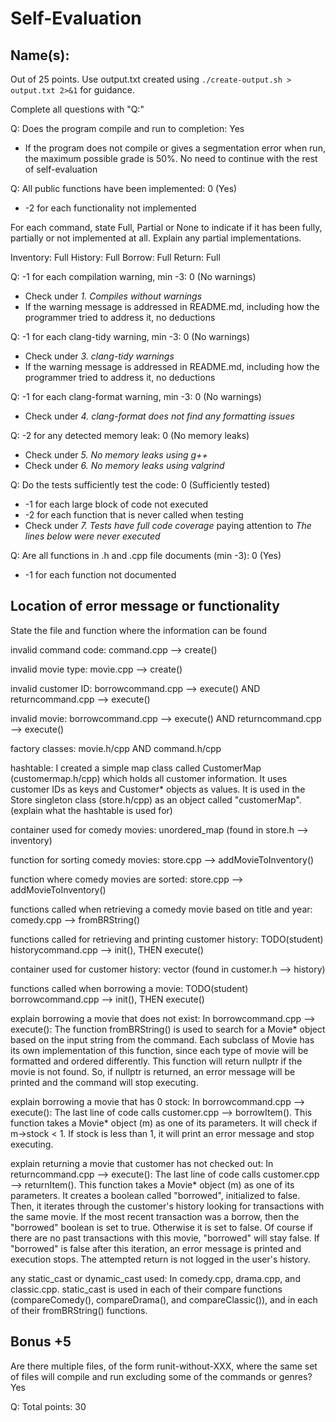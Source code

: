 # Self-Evaluation

## Name(s): 

Out of 25 points. Use output.txt created using 
`./create-output.sh > output.txt 2>&1` for guidance.

Complete all questions with "Q:"

Q: Does the program compile and run to completion: Yes

- If the program does not compile or gives a segmentation error when run, 
the maximum possible grade is 50%. No need to continue with the rest of self-evaluation

Q: All public functions have been implemented: 0 (Yes)

- -2 for each functionality not implemented

For each command, state Full, Partial or None to indicate 
if it has been fully, partially or not implemented at all.
Explain any partial implementations.

Inventory: Full
History: Full
Borrow: Full
Return: Full


Q: -1 for each compilation warning, min -3: 0 (No warnings)

- Check under *1. Compiles without warnings*
- If the warning message is addressed in README.md, including how the programmer tried to address it, no deductions

Q: -1 for each clang-tidy warning, min -3: 0 (No warnings)

- Check under *3. clang-tidy warnings*
- If the warning message is addressed in README.md, including how the programmer tried to address it, no deductions

Q: -1 for each clang-format warning, min -3: 0 (No warnings)

- Check under *4. clang-format does not find any formatting issues*


Q: -2 for any detected memory leak: 0 (No memory leaks)

- Check under *5. No memory leaks using g++*
- Check under *6. No memory leaks using valgrind*

Q: Do the tests sufficiently test the code: 0 (Sufficiently tested)

- -1 for each large block of code not executed
- -2 for each function that is never called when testing
- Check under *7. Tests have full code coverage* paying attention to *The lines below were never executed*

Q: Are all functions in .h and .cpp file documents (min -3): 0 (Yes)

- -1 for each function not documented

## Location of error message or functionality

State the file and function where the information can be found

invalid command code: command.cpp --> create()

invalid movie type: movie.cpp --> create()

invalid customer ID: borrowcommand.cpp --> execute() AND returncommand.cpp --> execute()
 
invalid movie: borrowcommand.cpp --> execute() AND returncommand.cpp --> execute()

factory classes: movie.h/cpp AND command.h/cpp

hashtable: I created a simple map class called CustomerMap (customermap.h/cpp) which holds all customer information. It uses customer IDs as keys and Customer* objects as values. It is used in the Store singleton class (store.h/cpp) as an object called "customerMap". (explain what the hashtable is used for)

container used for comedy movies: unordered_map (found in store.h --> inventory)

function for sorting comedy movies: store.cpp --> addMovieToInventory()

function where comedy movies are sorted: store.cpp --> addMovieToInventory()

functions called when retrieving a comedy movie based on title and year: comedy.cpp --> fromBRString()

functions called for retrieving and printing customer history: TODO(student) historycommand.cpp --> init(), THEN execute()

container used for customer history: vector<struct> (found in customer.h --> history)

functions called when borrowing a movie: TODO(student) borrowcommand.cpp --> init(), THEN execute()

explain borrowing a movie that does not exist: In borrowcommand.cpp --> execute(): The function fromBRString() is used to search for a Movie* object based on the input string from the command. Each subclass of Movie has its own implementation of this function, since each type of movie will be formatted and ordered differently. This function will return nullptr if the movie is not found. So, if nullptr is returned, an error message will be printed and the command will stop executing.

explain borrowing a movie that has 0 stock: In borrowcommand.cpp --> execute(): The last line of code calls customer.cpp --> borrowItem(). This function takes a Movie* object (m) as one of its parameters. It will check if m->stock < 1. If stock is less than 1, it will print an error message and stop executing.

explain returning a movie that customer has not checked out: In returncommand.cpp --> execute(): The last line of code calls customer.cpp --> returnItem(). This function takes a Movie* object (m) as one of its parameters. It creates a boolean called "borrowed", initialized to false. Then, it iterates through the customer's history looking for transactions with the same movie. If the most recent transaction was a borrow, then the "borrowed" boolean is set to true. Otherwise it is set to false. Of course if there are no past transactions with this movie, "borrowed" will stay false. If "borrowed" is false after this iteration, an error message is printed and execution stops. The attempted return is not logged in the user's history.

any static_cast or dynamic_cast used: In comedy.cpp, drama.cpp, and classic.cpp. static_cast is used in each of their compare functions (compareComedy(), compareDrama(), and compareClassic()), and in each of their fromBRString() functions.

## Bonus +5

Are there multiple files, of the form runit-without-XXX, where the same set of files will compile and run excluding some of the commands or genres? Yes




Q: Total points: 30